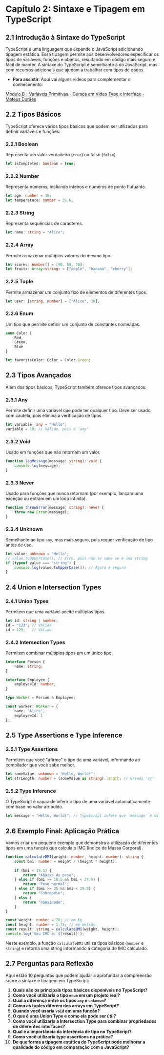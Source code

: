 # Capítulo 2: Sintaxe e Tipagem em TypeScript

## 2.1 Introdução à Sintaxe do TypeScript

TypeScript é uma linguagem que expande o JavaScript adicionando tipagem estática. Essa tipagem permite aos desenvolvedores especificar os tipos de variáveis, funções e objetos, resultando em código mais seguro e fácil de manter. A sintaxe do TypeScript é semelhante à do JavaScript, mas com recursos adicionais que ajudam a trabalhar com tipos de dados.

- **Para assistir**: Aqui vai alguns videos para complementar o conhecimento:

[Módulo B - Variáveis Primitivas - Cursos em Video](https://www.youtube.com/watch?v=Vbabsye7mWo&list=PLHz_AreHm4dlsK3Nr9GVvXCbpQyHQl1o1&index=9)
[Type x Interface - Mateus Durães](https://www.youtube.com/watch?v=s9qgTlpYDuA)

## 2.2 Tipos Básicos

TypeScript oferece vários tipos básicos que podem ser utilizados para definir variáveis e funções:

### 2.2.1 Boolean
Representa um valor verdadeiro (`true`) ou falso (`false`).

```typescript
let isCompleted: boolean = true;
```

### 2.2.2 Number
Representa números, incluindo inteiros e números de ponto flutuante.

```typescript
let age: number = 30;
let temperature: number = 36.6;
```

### 2.2.3 String
Representa sequências de caracteres.

```typescript
let name: string = "Alice";
```

### 2.2.4 Array
Permite armazenar múltiplos valores do mesmo tipo.

```typescript
let scores: number[] = [90, 80, 70];
let fruits: Array<string> = ["apple", "banana", "cherry"];
```

### 2.2.5 Tuple
Permite armazenar um conjunto fixo de elementos de diferentes tipos.

```typescript
let user: [string, number] = ["Alice", 30];
```

### 2.2.6 Enum
Um tipo que permite definir um conjunto de constantes nomeadas.

```typescript
enum Color {
    Red,
    Green,
    Blue
}

let favoriteColor: Color = Color.Green;
```

## 2.3 Tipos Avançados

Além dos tipos básicos, TypeScript também oferece tipos avançados:

### 2.3.1 Any
Permite definir uma variável que pode ter qualquer tipo. Deve ser usado com cautela, pois elimina a verificação de tipos.

```typescript
let variable: any = "Hello";
variable = 10; // Válido, pois é 'any'
```

### 2.3.2 Void
Usado em funções que não retornam um valor.

```typescript
function logMessage(message: string): void {
    console.log(message);
}
```

### 2.3.3 Never
Usado para funções que nunca retornam (por exemplo, lançam uma exceção ou entram em um loop infinito).

```typescript
function throwError(message: string): never {
    throw new Error(message);
}
```

### 2.3.4 Unknown
Semelhante ao tipo `any`, mas mais seguro, pois requer verificação de tipo antes de uso.

```typescript
let value: unknown = "Hello";
// value.toUpperCase(); // Erro, pois não se sabe se é uma string
if (typeof value === "string") {
    console.log(value.toUpperCase()); // Agora é seguro
}
```

## 2.4 Union e Intersection Types

### 2.4.1 Union Types
Permitem que uma variável aceite múltiplos tipos.

```typescript
let id: string | number;
id = "123"; // Válido
id = 123;   // Válido
```

### 2.4.2 Intersection Types
Permitem combinar múltiplos tipos em um único tipo.

```typescript
interface Person {
    name: string;
}

interface Employee {
    employeeId: number;
}

type Worker = Person & Employee;

const worker: Worker = {
    name: "Alice",
    employeeId: 1
};
```

## 2.5 Type Assertions e Type Inference

### 2.5.1 Type Assertions
Permitem que você "afirme" o tipo de uma variável, informando ao compilador que você sabe melhor.

```typescript
let someValue: unknown = "Hello, World!";
let strLength: number = (someValue as string).length; // Usando 'as'
```

### 2.5.2 Type Inference
O TypeScript é capaz de inferir o tipo de uma variável automaticamente com base no valor atribuído.

```typescript
let message = "Hello, World!"; // TypeScript infere que 'message' é do tipo string
```

## 2.6 Exemplo Final: Aplicação Prática

Vamos criar um pequeno exemplo que demonstra a utilização de diferentes tipos em uma função que calcula o IMC (Índice de Massa Corporal).

```typescript
function calculateBMI(weight: number, height: number): string {
    const bmi: number = weight / (height * height);
    
    if (bmi < 18.5) {
        return "Abaixo do peso";
    } else if (bmi >= 18.5 && bmi < 24.9) {
        return "Peso normal";
    } else if (bmi >= 25 && bmi < 29.9) {
        return "Sobrepeso";
    } else {
        return "Obesidade";
    }
}

const weight: number = 70; // em kg
const height: number = 1.75; // em metros
const result: string = calculateBMI(weight, height);
console.log(`Seu IMC é: ${result}`);
```

Neste exemplo, a função `calculateBMI` utiliza tipos básicos (`number` e `string`) e retorna uma string informando a categoria do IMC calculado.

## 2.7 Perguntas para Reflexão

Aqui estão 10 perguntas que podem ajudar a aprofundar a compreensão sobre a sintaxe e tipagem em TypeScript:

1. **Quais são os principais tipos básicos disponíveis no TypeScript?**
2. **Como você utilizaria o tipo `enum` em um projeto real?**
3. **Qual a diferença entre os tipos `any` e `unknown`?**
4. **Como as tuples diferem dos arrays em TypeScript?**
5. **Quando você usaria `void` em uma função?**
6. **O que é uma Union Type e como ela pode ser útil?**
7. **Como você utilizaria a Intersection Type para combinar propriedades de diferentes interfaces?**
8. **Qual é a importância da inferência de tipo no TypeScript?**
9. **Como você utilizaria type assertions na prática?**
10. **De que forma a tipagem estática do TypeScript pode melhorar a qualidade do código em comparação com o JavaScript?**
